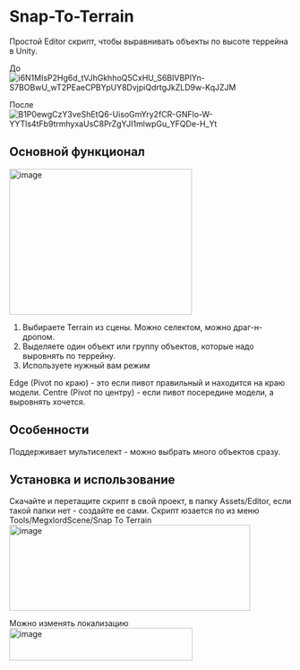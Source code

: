# Snap-To-Terrain
Простой Editor скрипт, чтобы выравнивать объекты по высоте террейна в Unity.

До
![i6N1MIsP2Hg6d_tVJhGkhhoQ5CxHU_S6BIVBPlYn-S7BOBwU_wT2PEaeCPBYpUY8DvjpiQdrtgJkZLD9w-KqJZJM](https://github.com/user-attachments/assets/fa4f0d8a-da93-414b-8edc-7f8018350bf6)

После
![B1P0ewgCzY3veShEtQ6-UisoGmYry2fCR-GNFlo-W-YYTls4tFb9trmhyxaUsC8PrZgYJI1mlwpGu_YFQDe-H_Yt](https://github.com/user-attachments/assets/dc093f7a-8441-43a9-a75f-721056eacf7c)

## Основной функционал
<img width="326" height="260" alt="image" src="https://github.com/user-attachments/assets/688ff88d-f395-4263-8bb5-c2b70e10d7ce" />

1. Выбираете Terrain из сцены. Можно селектом, можно драг-н-дропом.
2. Выделяете один объект или группу объектов, которые надо выровнять по террейну.
3. Используете нужный вам режим

Edge (Pivot по краю) - это если пивот правильный и находится на краю модели.
Centre (Pivot по центру) - если пивот посередине модели, а выровнять хочется.

## Особенности
Поддерживает мультиселект - можно выбрать много объектов сразу.

## Установка и использование
Скачайте и перетащите скрипт в свой проект, в папку Assets/Editor, если такой папки нет - создайте ее сами.
Скрипт юзается по из меню Tools/MegxlordScene/Snap To Terrain
<img width="430" height="153" alt="image" src="https://github.com/user-attachments/assets/841e1bf7-590c-4700-8f64-109dd18151fa" />


Можно изменять локализацию
<img width="327" height="58" alt="image" src="https://github.com/user-attachments/assets/0db49e91-de94-4022-8901-559d9f54994a" />
